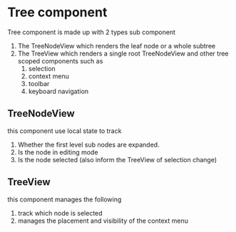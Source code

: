 # Tree component

Tree component is made up with 2 types sub component

1. The TreeNodeView which renders the leaf node or a whole subtree
2. The TreeView which renders a single root TreeNodeView and other tree scoped components such as
   1. selection
   2. context menu
   3. toolbar
   4. keyboard navigation

##  TreeNodeView

this component use local state to track

1. Whether the first level sub nodes are expanded.
1. Is the node in editing mode
1. Is the node selected (also inform the TreeView of selection change)

## TreeView

this component manages the following

1. track which node is selected
1. manages the placement and visibility of the context menu
